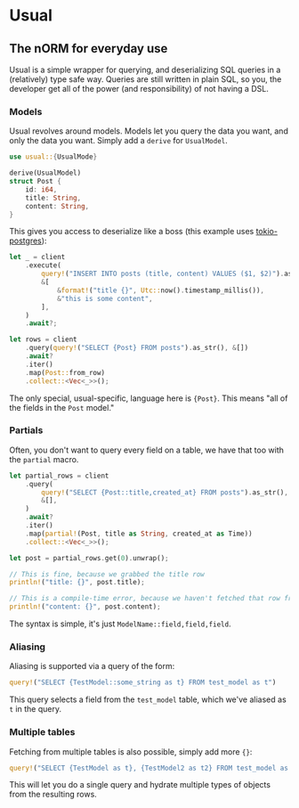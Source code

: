 # Usual
## The nORM for everyday use

Usual is a simple wrapper for querying, and deserializing SQL queries in a (relatively) type safe way. Queries are still written in plain SQL, so you, the developer get all of the power (and responsibility) of not having a DSL.

### Models

Usual revolves around models. Models let you query the data you want, and only the data you want. Simply add a `derive` for `UsualModel`.

```rs
use usual::{UsualMode}

derive(UsualModel)
struct Post {
    id: i64,
    title: String,
    content: String,
}
```

This gives you access to deserialize like a boss (this example uses [tokio-postgres](https://github.com/sfackler/rust-postgres)):

```rs
let _ = client
    .execute(
        query!("INSERT INTO posts (title, content) VALUES ($1, $2)").as_str(),
        &[
            &format!("title {}", Utc::now().timestamp_millis()),
            &"this is some content",
        ],
    )
    .await?;

let rows = client
    .query(query!("SELECT {Post} FROM posts").as_str(), &[])
    .await?
    .iter()
    .map(Post::from_row)
    .collect::<Vec<_>>();
```

The only special, usual-specific, language here is `{Post}`. This means "all of the fields in the `Post` model."

### Partials

Often, you don't want to query every field on a table, we have that too with the `partial` macro.

```rs
let partial_rows = client
    .query(
        query!("SELECT {Post::title,created_at} FROM posts").as_str(),
        &[],
    )
    .await?
    .iter()
    .map(partial!(Post, title as String, created_at as Time))
    .collect::<Vec<_>>();

let post = partial_rows.get(0).unwrap();

// This is fine, because we grabbed the title row
println!("title: {}", post.title);

// This is a compile-time error, because we haven't fetched that row from the table.
println!("content: {}", post.content);
```

The syntax is simple, it's just `ModelName::field,field,field`.

### Aliasing

Aliasing is supported via a query of the form:

```rs
query!("SELECT {TestModel::some_string as t} FROM test_model as t")
```

This query selects a field from the `test_model` table, which we've aliased as `t` in the query.

### Multiple tables

Fetching from multiple tables is also possible, simply add more `{}`:

```rs
query!("SELECT {TestModel as t}, {TestModel2 as t2} FROM test_model as t JOIN test_model as t2 on t.id = t2.id")
```

This will let you do a single query and hydrate multiple types of objects from the resulting rows.
